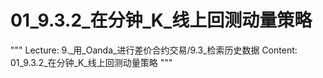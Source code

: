 # 01_9.3.2_在分钟_K_线上回测动量策略

"""
Lecture: 9._用_Oanda_进行差价合约交易/9.3_检索历史数据
Content: 01_9.3.2_在分钟_K_线上回测动量策略
"""

